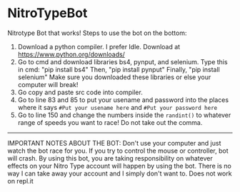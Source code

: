 # NitroTypeBot
Nitrotype Bot that works!
Steps to use the bot on the bottom:
1. Download a python compiler. I prefer Idle. Download at https://www.python.org/downloads/
2. Go to cmd and download libraries bs4, pynput, and selenium.
Type this in cmd: "pip install bs4"
Then, "pip install pynput" 
Finally, "pip install selenium" 
Make sure you downloaded these libraries or else your computer will break!
3. Go copy and paste src code into compiler.
4. Go to line 83 and 85 to put your usename and password into the places where it says
```#Put your usename here```
and 
```#Put your password here```
5. Go to line 150 and change the numbers inside the ```randint()``` to whatever range of speeds you want to race! Do not take out the comma. 
-----------------------------------------------------------------------------------------------------------------------------------
IMPORTANT NOTES ABOUT THE BOT:
Don't use your computer and just watch the bot race for you. If you try to control the mouse or controller, bot will crash. 
By using this bot, you are taking responsibility on whatever effects on your Nitro Type account will happen by using the bot. 
There is no way I can take away your account and I simply don't want to. 
Does not work on repl.it
